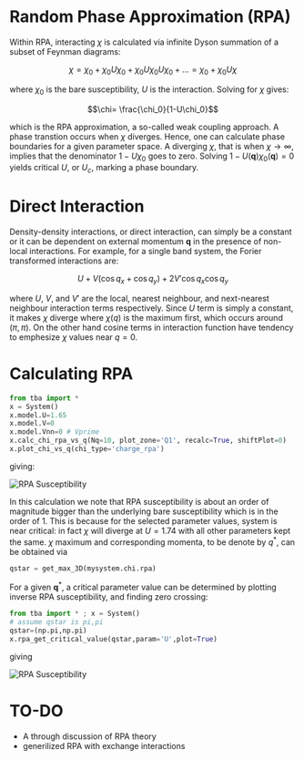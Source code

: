 # Random Phase Approximation (RPA)

Within RPA, interacting $\chi$ is calculated via infinite Dyson summation of a subset of Feynman diagrams:
```math
\chi = \chi_0 + \chi_0 U \chi_0 + \chi_0 U \chi_0 U \chi_0 + ... = \chi_0 + \chi_0 U \chi
```
where $\chi_0$ is the bare susceptibility, $U$ is the interaction.
Solving for $\chi$ gives:
```math
\chi= \frac{\chi_0}{1-U\chi_0}
```
which is the RPA approximation, a so-called weak coupling approach. A phase transtion occurs when $\chi$ diverges.
Hence, one can calculate phase boundaries for a given parameter space.
A diverging $\chi$, that is when $\chi \rightarrow \infty$, implies that the denominator $1-U\chi_0$ goes to zero.
Solving $1-U(\mathbf q) \chi_0(\mathbf q) = 0$ yields critical $U$, or $U_c$, marking a phase boundary.

# Direct Interaction

Density-density interactions, or direct interaction, can simply be a constant or it can be dependent on external momentum $\mathbf q$ in the presence of non-local interactions.
For example, for a single band system, the Forier transformed interactions are:
```math
U + V ( \cos q_x + \cos q_y ) + 2 V' \cos q_x \cos q_y
```
where $U$, $V$, and $V'$ are the local, nearest neighbour, and next-nearest neighbour interaction terms respectively.
Since $U$ term is simply a constant, it makes $\chi$ diverge where $\chi(q)$ is the maximum first, which occurs around $(\pi,\pi)$.
On the other hand cosine terms in interaction function have tendency to emphesize $\chi$ values near $q=0$.

# Calculating RPA

```python
from tba import *
x = System()
x.model.U=1.65
x.model.V=0
x.model.Vnn=0 # Vprime
x.calc_chi_rpa_vs_q(Nq=10, plot_zone='Q1', recalc=True, shiftPlot=0)
x.plot_chi_vs_q(chi_type='charge_rpa')
```
giving:

![RPA Susceptibility](/images/tetra/cuprate_single_band_susceptibility_rpa.png)

In this calculation we note that RPA susceptibility is about an order of magnitude bigger than the underlying bare susceptibility which is in the order of 1.
This is because for the selected parameter values, system is near critical: in fact $\chi$ will diverge at $U=1.74$ with all other parameters kept the same.
$\chi$ maximum and corresponding momenta, to be denote by $q^*$, can be obtained via
```python
qstar = get_max_3D(mysystem.chi.rpa)
```
For a given $\mathbf q^*$, a critical parameter value can be determined by plotting inverse RPA susceptibility, and finding zero crossing:
```python
from tba import * ; x = System()
# assume qstar is pi,pi
qstar=(np.pi,np.pi)
x.rpa_get_critical_value(qstar,param='U',plot=True)
```
giving

![RPA Susceptibility](/images/rpa_find_critical_value.png)

# TO-DO

- A through discussion of RPA theory
- generilized RPA with exchange interactions
